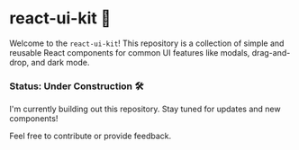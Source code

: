 # react-ui-kit 🚧

Welcome to the `react-ui-kit`! This repository is a collection of simple and reusable React components for common UI features like modals, drag-and-drop, and dark mode.

### Status: Under Construction 🛠️

I'm currently building out this repository. Stay tuned for updates and new components!

Feel free to contribute or provide feedback.

